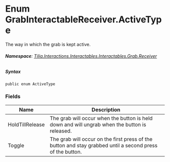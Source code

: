 # Enum GrabInteractableReceiver.ActiveType

The way in which the grab is kept active.

###### **Namespace**: [Tilia.Interactions.Interactables.Interactables.Grab.Receiver]

##### Syntax

```
public enum ActiveType
```

### Fields

| Name | Description |
| --- | --- |
| HoldTillRelease | The grab will occur when the button is held down and will ungrab when the button is released. |
| Toggle | The grab will occur on the first press of the button and stay grabbed until a second press of the button. |

[Tilia.Interactions.Interactables.Interactables.Grab.Receiver]: README.md